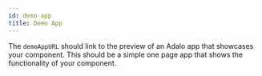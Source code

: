 ```yaml
---
id: demo-app
title: Demo App
---
```


The `demoAppURL` should link to the preview of an Adalo app that showcases your component. This should be a simple one page app that shows the functionality of your component.
